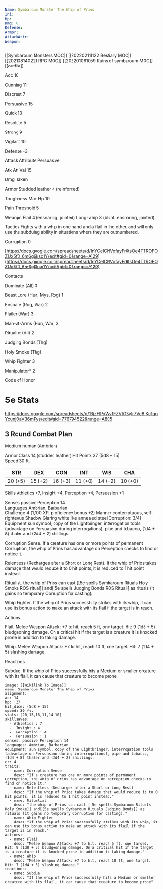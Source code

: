 ```yaml
---
Name: Symbaroum Monster The Whip of Prios
Ini: 
Hp: 
Dmg: 0
Defense: 
Armor: 
AttackAttr: 
Weapon: 
---
```

[[Symbaroum Monsters MOC]]
[[202202111122 Bestiary MOC]]
[[202108140221 RPG MOC]]
[[202201061059 Ruins of symbaroum MOC]]
[[outfile]]

Acc 10

Cunning 11

Discreet 7

Persuasive 15

Quick 13

Resolute 5

Strong 9

Vigilant 10

Defense -3

Attack Attribute Persuasive

Atk Att Val 15

Dmg Taken

Armor Studded leather 4 (reinforced)

Toughness Max Hp 10

Pain Threshold 5

Weaopn Flail 4 (ensnaring, jointed) Long-whip 3 (blunt, ensnaring, jointed)

Tactics Fights with a whip in one hand and a flail in the other, and will only use the subduing ability in situations where they are outnumbered.

Corruption 0

[https://docs.google.com/spreadsheets/d/1nYCeICNVofayFr6tsOe4TTROFOZUx5fD_6m6g9ksc1Y/edit#gid=0&range=A129](https://docs.google.com/spreadsheets/d/1nYCeICNVofayFr6tsOe4TTROFOZUx5fD_6m6g9ksc1Y/edit#gid=0&range=A129)

Contacts

Dominate (All) 3

Beast Lore (Hun, Mys, Rog) 1

Ensnare (Rog, War) 2

Flailer (War) 3

Man-at-Arms (Hun, War) 3

Ritualist (All) 2

Judging Bonds (Thg)

Holy Smoke (Thg)

Whip Fighter 3

Manipulator* 2

Code of Honor

# 5e Stats 
https://docs.google.com/spreadsheets/d/16jzFlPxWvfFZVtGBylr7Vc8fKc1qqYcunjOaV36mPys/edit#gid=776794522&range=A805
## 3 Round Combat Plan

Medium human (Ambrian)

Armor Class 14 (studded leather) 
Hit Points 37 (5d8 + 15)  
Speed 30 ft.

| STR     | DEX     | CON     | INT     | WIS     | CHA     |
| ------- | ------- | ------- | ------- | ------- | ------- |
| 20 (+5) | 15 (+2) | 16 (+3) | 11 (+0) | 14 (+2) | 10 (+0) |

Skills Athletics +7, Insight +4, Perception +4, Persuasion +1

Senses passive Perception 14  
Languages Ambrian, Barbarian  
Challenge 4 (1,100 XP, proficiency bonus +2) 
Manner contemptuous, self-righteous 
Shadow Glaring white like annealed steel Corruption: 3/4)  
Equipment sun symbol, copy of the Lightbringer, interrogation tools (advantage on Persuasion during interrogations), pipe and tobacco, (1d4 + 8) thaler and (2d4 + 2) shillings.

Corruption Sense. If a creature has one or more points of permanent Corruption, the whip of Prios has advantage on Perception checks to find or notice it.

Relentless (Recharges after a Short or Long Rest). If the whip of Prios takes damage that would reduce it to 0 hit points, it is reduced to 1 hit point instead.

Ritualist. the whip of Prios can cast [[5e spells Symbaroum Rituals Holy Smoke ROS ritual]] and[[5e spells Judging Bonds ROS Ritual]] as rituals (it gains no temporary Corruption for casting).

Whip Fighter. If the whip of Prios successfully strikes with its whip, it can use its bonus action to make an attack with its flail if the target is in reach.

Actions

Flail. Melee Weapon Attack: +7 to hit, reach 5 ft, one target. Hit: 9 (1d8 + 5) bludgeoning damage. On a critical hit if the target is a creature it is knocked prone in addition to taking damage.

Whip. Melee Weapon Attack: +7 to hit, reach 10 ft, one target. Hit: 7 (1d4 + 5) slashing damage.

Reactions

Subdue. If the whip of Prios successfully hits a Medium or smaller creature with its flail, it can cause that creature to become prone

```statblock
image: [[Wikilink To Image]]
name: Symbaroum Monster The Whip of Prios
alignment:
ac: 14
hp:  37
hit_dice: (5d8 + 15)
speed: 30 ft.
stats: [20,15,16,11,14,10]
skillsaves:
  - Athletics : 7
  -  Insight : 4
  -  Perception : 4
  -  Persuasion : 1
senses: passive Perception 14
languages: Ambrian, Barbarian
equipment: sun symbol, copy of the Lightbringer, interrogation tools (advantage on Persuasion during interrogations), pipe and tobacco, (1d4 + 8) thaler and (2d4 + 2) shillings.
cr: 4
traits:
  - name: Corruption Sense
    desc: "If a creature has one or more points of permanent Corruption, the whip of Prios has advantage on Perception checks to find or notice it."
  - name: Relentless (Recharges after a Short or Long Rest)
    desc: "If the whip of Prios takes damage that would reduce it to 0 hit points, it is reduced to 1 hit point instead."
  - name: Ritualist
    desc: "the whip of Prios can cast [[5e spells Symbaroum Rituals Holy Smoke]] and[[5e spells Symbaroum Rituals Judging Bonds]] as rituals (it gains no temporary Corruption for casting)."
  - name: Whip Fighter
    desc: "If the whip of Prios successfully strikes with its whip, it can use its bonus action to make an attack with its flail if the target is in reach."
actions:
  - name: Flail
    desc: "Melee Weapon Attack: +7 to hit, reach 5 ft, one target. Hit: 9 (1d8 + 5) bludgeoning damage. On a critical hit if the target is a creature it is knocked prone in addition to taking damage."
  - name: Whip
    desc: "Melee Weapon Attack: +7 to hit, reach 10 ft, one target. Hit: 7 (1d4 + 5) slashing damage."
reactions:
  - name: Subdue
    desc: "If the whip of Prios successfully hits a Medium or smaller creature with its flail, it can cause that creature to become prone"
```